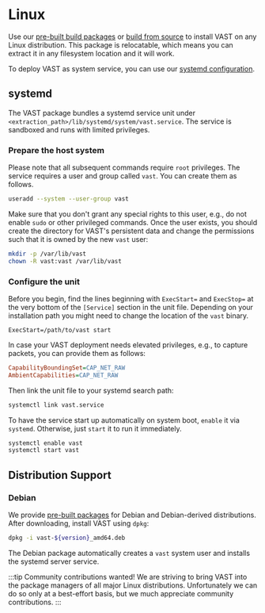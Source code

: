 # Linux

Use our [pre-built build packages](/docs/setup-vast/download#packages) or [build
from source](/docs/setup-vast/build) to install VAST on any Linux distribution.
This package is relocatable, which means you can extract it in any filesystem
location and it will work.

To deploy VAST as system service, you can use our [systemd
configuration](#systemd).

## systemd

The VAST package bundles a systemd service unit under
`<extraction_path>/lib/systemd/system/vast.service`. The service is sandboxed
and runs with limited privileges.

### Prepare the host system

Please note that all subsequent commands require `root` privileges. The service
requires a user and group called `vast`. You can create them as follows.

```bash
useradd --system --user-group vast
```

Make sure that you don't grant any special rights to this user, e.g., do not
enable `sudo` or other privileged commands. Once the user exists, you should
create the directory for VAST's persistent data and change the permissions such
that it is owned by the new `vast` user:

```bash
mkdir -p /var/lib/vast
chown -R vast:vast /var/lib/vast
```

### Configure the unit

Before you begin, find the lines beginning with `ExecStart=` and `ExecStop=` at
the very bottom of the `[Service]` section in the unit file. Depending on your
installation path you might need to change the location of the `vast` binary.

```config
ExecStart=/path/to/vast start
```

In case your VAST deployment needs elevated privileges, e.g., to capture
packets, you can provide them as follows:

```ini
CapabilityBoundingSet=CAP_NET_RAW
AmbientCapabilities=CAP_NET_RAW
```

Then link the unit file to your systemd search path:

```bash
systemctl link vast.service
```

To have the service start up automatically on system boot, `enable` it via
`systemd`. Otherwise, just `start` it to run it immediately.

```bash
systemctl enable vast
systemctl start vast
```

## Distribution Support

### Debian

We provide [pre-built packages](/docs/setup-vast/download#debian) for Debian
and Debian-derived distributions. After downloading, install VAST using `dpkg`:

```bash
dpkg -i vast-${version}_amd64.deb
```

The Debian package automatically creates a `vast` system user and installs
the systemd server service.

:::tip Community contributions wanted!
We are striving to bring VAST into the package managers of all major Linux
distributions. Unfortunately we can do so only at a best-effort basis, but
we much appreciate community contributions.
:::
